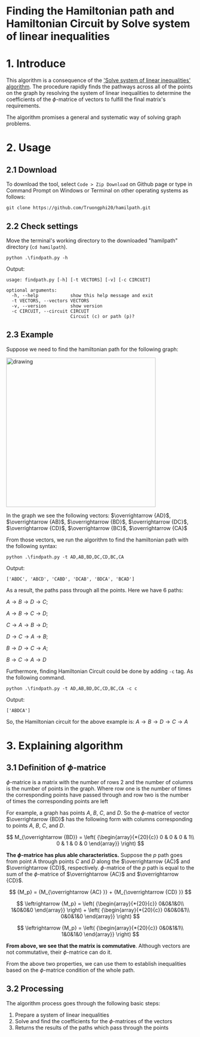 Finding the Hamiltonian path and Hamiltonian Circuit by Solve system of linear inequalities
======

# 1. Introduce
This algorithm is a consequence of the ['Solve system of linear inequalities' algorithm](https://github.com/Truongphi20/inequaltion). The procedure rapidly finds the pathways across all of the points on the graph by resolving the system of linear inequalities to determine the coefficients of the $\phi$-matrice of vectors to fulfill the final matrix's requirements.

The algorithm promises a general and systematic way of solving graph problems.

# 2. Usage
## 2.1 Download
To download the tool, select ``Code > Zip Download`` on Github page or type in Command Prompt on Windows or Terminal on other operating systems as follows:
    
    git clone https://github.com/Truongphi20/hamilpath.git

## 2.2 Check settings
Move the terminal's working directory to the downloaded "hamilpath" directory (`cd hamilpath`).
    
    python .\findpath.py -h
    
Output:

    usage: findpath.py [-h] [-t VECTORS] [-v] [-c CIRCUIT]

    optional arguments:
      -h, --help            show this help message and exit
      -t VECTORS, --vectors VECTORS
      -v, --version         show version
      -c CIRCUIT, --circuit CIRCUIT
                            Circuit (c) or path (p)?

## 2.3 Example
Suppose we need to find the hamiltonian path for the following graph:

<img src="https://user-images.githubusercontent.com/96680644/215405497-19cdb4c6-d01b-45e7-818a-c6276783c9c0.png" alt="drawing" width="400"/>

In the graph we see the following vectors: $\overrightarrow {AD}$, $\overrightarrow {AB}$, $\overrightarrow {BD}$, $\overrightarrow {DC}$, $\overrightarrow {CD}$, $\overrightarrow {BC}$, $\overrightarrow {CA}$ 

From those vectors, we run the algorithm to find the hamiltonian path with the following syntax:

    python .\findpath.py -t AD,AB,BD,DC,CD,BC,CA
    
Output:

    ['ABDC', 'ABCD', 'CABD', 'DCAB', 'BDCA', 'BCAD']
    
As a result, the paths pass through all the points. Here we have 6 paths: 

$A \to B \to D \to C$; 

$A \to B \to C \to D$;

$C \to A \to B \to D$;

$D \to C \to A \to B$;

$B \to D \to C \to A$;

$B \to C \to A \to D$

Furthermore, finding Hamiltonian Circuit could be done by adding `-c` tag. As the following command.
           
    python .\findpath.py -t AD,AB,BD,DC,CD,BC,CA -c c

Output:

    ['ABDCA']

So, the Hamiltonian circuit for the above example is: $A \to B \to D \to C \to A$

# 3. Explaining algorithm
## 3.1 Definition of $\phi$-matrice
$\phi$-matrice is a matrix with the number of rows 2 and the number of columns is the number of points in the graph. Where row one is the number of times the corresponding points have passed through and row two is the number of times the corresponding points are left

For example, a graph has points $A$, $B$, $C$, and $D$. So the $\phi$-matrice of vector $\overrightarrow {BD}$ has the following form with columns corresponding to points $A$, $B$, $C$, and $D$.

$$
M_{\overrightarrow {BD}} = \left( {\begin{array}{*{20}{c}}
0 & 0 & 0 & 1\\
0 & 1 & 0 & 0
\end{array}} \right)
$$ 

**The $\phi$-matrice has plus able characteristics.** Suppose the $p$ path goes from point A through points $C$ and $D$ along the $\overrightarrow {AC}$ and $\overrightarrow {CD}$, respectively. $\phi$-matrice of the $p$ path is equal to the sum of the $\phi$-matrice of $\overrightarrow {AC}$ and $\overrightarrow {CD}$.

$$
{M_p} = {M_{\overrightarrow {AC} }} + {M_{\overrightarrow {CD} }}
$$

$$
\leftrightarrow {M_p} = \left( {\begin{array}{*{20}{c}}
0&0&1&0\\
1&0&0&0
\end{array}} \right) + \left( {\begin{array}{*{20}{c}}
0&0&0&1\\
0&0&1&0
\end{array}} \right)
$$

$$
\leftrightarrow {M_p} = \left( {\begin{array}{*{20}{c}}
0&0&1&1\\
1&0&1&0
\end{array}} \right)
$$

**From above, we see that the matrix is commutative**. Although vectors are not commutative, their  $\phi$-matrice can do it.

From the above two properties, we can use them to establish inequalities based on the $\phi$-matrice condition of the whole path.

## 3.2 Processing 
The algorithm process goes through the following basic steps:
  1. Prepare a system of linear inequalities
  2. Solve and find the coefficients for the $\phi$-matrices of the vectors
  3. Returns the results of the paths which pass through the points
